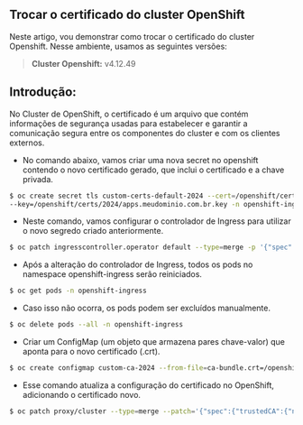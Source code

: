 ## Trocar o certificado do cluster OpenShift

Neste artigo, vou demonstrar como trocar o certificado do cluster Openshift.
Nesse ambiente, usamos as seguintes versões:

> **Cluster Openshift:** v4.12.49

## Introdução:

No Cluster de OpenShift, o certificado é um arquivo que contém informações de segurança usadas para estabelecer e garantir a comunicação segura entre os componentes do cluster e com os clientes externos.

- No comando abaixo, vamos criar uma nova secret no openshift contendo o novo certificado gerado, que inclui o certificado e a chave privada.

```bash 
$ oc create secret tls custom-certs-default-2024 --cert=/openshift/certs/2024/STAR.apps.meudominio.com.br.crt \
--key=/openshift/certs/2024/apps.meudominio.com.br.key -n openshift-ingress
```

- Neste comando, vamos configurar o controlador de Ingress para utilizar o novo segredo criado anteriormente.
```bash
$ oc patch ingresscontroller.operator default --type=merge -p '{"spec":{"defaultCertificate": {"name": "custom-certs-default-2024"}}}' -n openshift-ingress-operator
```

- Após a alteração do controlador de Ingress, todos os pods no namespace openshift-ingress serão reiniciados.

```bash
$ oc get pods -n openshift-ingress
```

- Caso isso não ocorra, os pods podem ser excluídos manualmente.

```bash
$ oc delete pods --all -n openshift-ingress
```

- Criar um ConfigMap (um objeto que armazena pares chave-valor) que aponta para o novo certificado (.crt).

```bash
$ oc create configmap custom-ca-2024 --from-file=ca-bundle.crt=/openshift/certs/2024/STAR.apps.meudominio.com.br.crt -n openshift-config
```

- Esse comando atualiza a configuração do certificado no OpenShift, adicionando o certificado novo.

```bash
$ oc patch proxy/cluster --type=merge --patch='{"spec":{"trustedCA":{"name":"custom-ca-2024"}}}'
```

